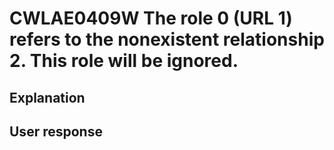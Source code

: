 # CWLAE0409W The role 0 (URL 1) refers to the nonexistent relationship 2. This role will be ignored.

## Explanation

## User response